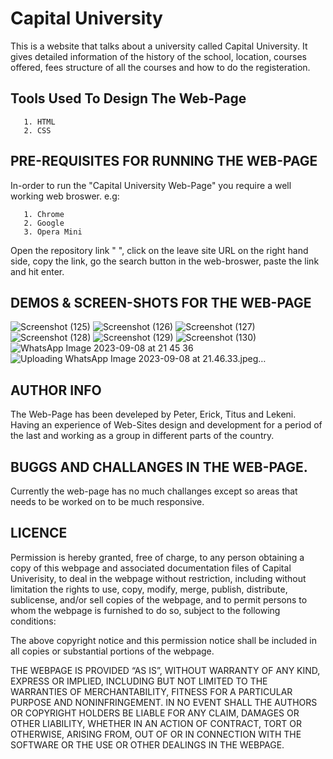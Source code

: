 # Capital University

This is a website that talks about a university called Capital University. It gives detailed information of the history of the school, location, courses offered, fees structure of all the courses and how to do the registeration.

## Tools Used To Design The Web-Page

       1. HTML
       2. CSS


## PRE-REQUISITES FOR RUNNING THE WEB-PAGE
In-order to run the "Capital University Web-Page" you require a well working web broswer. e.g:

       1. Chrome
       2. Google
       3. Opera Mini

Open the repository link " ", click on the leave site URL on the right hand side, copy the link, go the search button in the web-broswer, paste the link and hit enter.

## DEMOS & SCREEN-SHOTS FOR THE WEB-PAGE
![Screenshot (125)](https://github.com/titoritzy/school-website/assets/125895000/c5889c22-ac46-4285-8d12-dc607aab3788)
![Screenshot (126)](https://github.com/titoritzy/school-website/assets/125895000/2f542eef-bdcc-4728-b2c9-383c8a6e11c3)
![Screenshot (127)](https://github.com/titoritzy/school-website/assets/125895000/fbb2b44a-8816-478d-a18c-2f47f0323cfb)
![Screenshot (128)](https://github.com/titoritzy/school-website/assets/125895000/9927bece-cc07-4b3a-954c-34e8d929c65b)
![Screenshot (129)](https://github.com/titoritzy/school-website/assets/125895000/f72ea966-115c-4224-8d58-79bf9b887306)
![Screenshot (130)](https://github.com/titoritzy/school-website/assets/125895000/7a021ae7-9629-4324-b3c0-f64e0d22fcba)
![WhatsApp Image 2023-09-08 at 21 45 36](https://github.com/titoritzy/school-website/assets/125895000/04fd9170-f5dd-413e-8f15-2cca288bb65a)
![Uploading WhatsApp Image 2023-09-08 at 21.46.33.jpeg…]()


## AUTHOR INFO
The Web-Page has been develeped by Peter,  Erick, Titus and Lekeni. Having an experience of Web-Sites design and development for a period of the last and working as a group in different parts of the country.



## BUGGS AND CHALLANGES IN THE WEB-PAGE.
Currently the web-page has no much challanges except so areas that needs to be worked on to be much responsive.

## LICENCE
Permission is hereby granted, free of charge, to any person obtaining a copy of this webpage and associated documentation files of Capital Univerisity, to deal in the webpage without restriction, including without limitation the rights to use, copy, modify, merge, publish, distribute, sublicense, and/or sell copies of the webpage, and to permit persons to whom the webpage is furnished to do so, subject to the following conditions:

The above copyright notice and this permission notice shall be included in all copies or substantial portions of the webpage.

THE WEBPAGE IS PROVIDED “AS IS”, WITHOUT WARRANTY OF ANY KIND, EXPRESS OR IMPLIED, INCLUDING BUT NOT LIMITED TO THE WARRANTIES OF MERCHANTABILITY, FITNESS FOR A PARTICULAR PURPOSE AND NONINFRINGEMENT. IN NO EVENT SHALL THE AUTHORS OR COPYRIGHT HOLDERS BE LIABLE FOR ANY CLAIM, DAMAGES OR OTHER LIABILITY, WHETHER IN AN ACTION OF CONTRACT, TORT OR OTHERWISE, ARISING FROM, OUT OF OR IN CONNECTION WITH THE SOFTWARE OR THE USE OR OTHER DEALINGS IN THE WEBPAGE.
